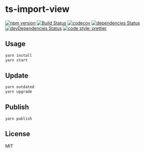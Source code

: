 # ts-import-view

[![npm version](https://badgen.net/npm/v/ts-import-view)](https://npm.im/ts-import-view)
[![Build Status](https://travis-ci.com/Himenon/ts-import-view.svg?branch=master)](https://travis-ci.com/Himenon/ts-import-view)
[![codecov](https://codecov.io/gh/Himenon/ts-import-view/branch/master/graph/badge.svg)](https://codecov.io/gh/Himenon/ts-import-view)
[![dependencies Status](https://david-dm.org/Himenon/ts-import-view/status.svg)](https://david-dm.org/Himenon/ts-import-view)
[![devDependencies Status](https://david-dm.org/Himenon/ts-import-view/dev-status.svg)](https://david-dm.org/Himenon/ts-import-view?type=dev)
[![code style: prettier](https://img.shields.io/badge/code_style-prettier-ff69b4.svg?style=flat-square)](https://github.com/prettier/prettier)

## Usage

```sh
yarn install
yarn start
```

## Update

```sh
yarn outdated
yarn upgrade
```

## Publish

```
yarn publish
```

## License

MIT
